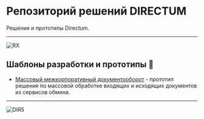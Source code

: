 
# Репозиторий решений DIRECTUM
Решения и прототипы Directum.

---

![RX](https://www.directum.ru/application/images/logo-rx.svg)

## Шаблоны разработки и прототипы :page_facing_up:
- [Массовый межкорпоративный документооборот](https://github.com/DirectumCompany/rx-prototypes-bulkexchange) - прототип решения по массовой обработке входящих и исходящих документов из сервисов обмена.

---

![DIR5](https://www.directum.ru/application/images/logo-directum.svg)
